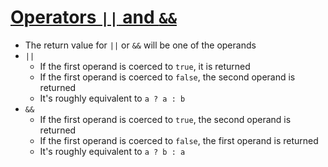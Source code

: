 # [Operators `||` and `&&`](https://github.com/getify/You-Dont-Know-JS/blob/master/types%20%26%20grammar/ch4.md#operators--and-)

* The return value for `||` or `&&` will be one of the operands
* `||`
  * If the first operand is coerced to `true`, it is returned
  * If the first operand is coerced to `false`, the second operand is returned
  * It's roughly equivalent to `a ? a : b`
* `&&`
  * If the first operand is coerced to `true`, the second operand is returned
  * If the first operand is coerced to `false`, the first operand is returned
  * It's roughly equivalent to `a ? b : a`
